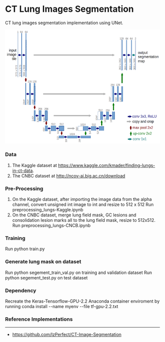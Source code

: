 CT Lung Images Segmentation
===
CT lung images segmentation implementation using UNet. 

![u-net-architecture](img/u-net-architecture.png)
 
### Data
1. The Kaggle dataset at https://www.kaggle.com/kmader/finding-lungs-in-ct-data.
2. The CNBC dataset at http://ncov-ai.big.ac.cn/download


### Pre-Processing
1. On the Kaggle dataset, after importing the image data from the alpha channel, convert unsigned int image to int and resize to 512 x 512
   Run preprocessing_lungs-Kaggle.ipynb
3. On the CNBC dataset, merge lung field mask, GC lesions and consolidation lesion marks all to the lung field mask, resize to 512x512.
   Run preprocessing_lungs-CNCB.ipynb

### Training
   Run python train.py 

### Generate lung mask on dataset 
   Run python segement_train_val.py on training and validation dataset 
   Run python segement_test.py on test dataset 

### Dependency
Recreate the Keras-Tensorflow-GPU-2.2 Anaconda container enviroment by running conda install --name myenv --file tf-gpu-2.2.txt

### Reference Implementations
---
+ https://github.com/IzPerfect/CT-Image-Segmentation

